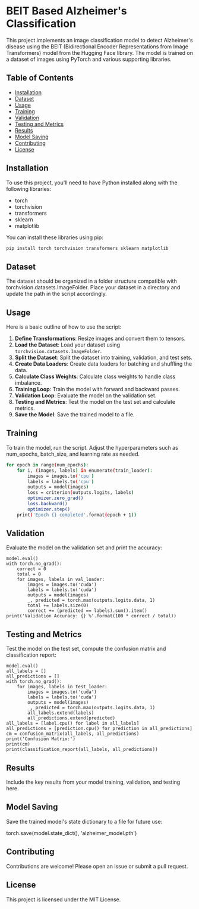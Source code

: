 # BEIT Based Alzheimer's Classification

This project implements an image classification model to detect Alzheimer's disease using the BEIT (Bidirectional Encoder Representations from Image Transformers) model from the Hugging Face library. The model is trained on a dataset of images using PyTorch and various supporting libraries.

## Table of Contents

- [Installation](#installation)
- [Dataset](#dataset)
- [Usage](#usage)
- [Training](#training)
- [Validation](#validation)
- [Testing and Metrics](#testing-and-metrics)
- [Results](#results)
- [Model Saving](#model-saving)
- [Contributing](#contributing)
- [License](#license)

## Installation

To use this project, you'll need to have Python installed along with the following libraries:

- torch
- torchvision
- transformers
- sklearn
- matplotlib

You can install these libraries using pip:

```sh
pip install torch torchvision transformers sklearn matplotlib
```

## Dataset
The dataset should be organized in a folder structure compatible with torchvision.datasets.ImageFolder. Place your dataset in a directory and update the path in the script accordingly.

## Usage
Here is a basic outline of how to use the script:

1. **Define Transformations**: Resize images and convert them to tensors.
2. **Load the Dataset**: Load your dataset using `torchvision.datasets.ImageFolder`.
3. **Split the Dataset**: Split the dataset into training, validation, and test sets.
4. **Create Data Loaders**: Create data loaders for batching and shuffling the data.
5. **Calculate Class Weights**: Calculate class weights to handle class imbalance.
6. **Training Loop**: Train the model with forward and backward passes.
7. **Validation Loop**: Evaluate the model on the validation set.
8. **Testing and Metrics**: Test the model on the test set and calculate metrics.
9. **Save the Model**: Save the trained model to a file.

## Training
To train the model, run the script. Adjust the hyperparameters such as num_epochs, batch_size, and learning rate as needed.
```sh
for epoch in range(num_epochs):
    for i, (images, labels) in enumerate(train_loader):
        images = images.to('cpu')
        labels = labels.to('cpu')
        outputs = model(images)
        loss = criterion(outputs.logits, labels)
        optimizer.zero_grad()
        loss.backward()
        optimizer.step()
    print('Epoch {} completed'.format(epoch + 1))
```
## Validation
Evaluate the model on the validation set and print the accuracy:
```
model.eval()
with torch.no_grad():
    correct = 0
    total = 0
    for images, labels in val_loader:
        images = images.to('cuda')
        labels = labels.to('cuda')
        outputs = model(images)
        _, predicted = torch.max(outputs.logits.data, 1)
        total += labels.size(0)
        correct += (predicted == labels).sum().item()
print('Validation Accuracy: {} %'.format(100 * correct / total))
```
## Testing and Metrics
Test the model on the test set, compute the confusion matrix and classification report:
```
model.eval()
all_labels = []
all_predictions = []
with torch.no_grad():
    for images, labels in test_loader:
        images = images.to('cuda')
        labels = labels.to('cuda')
        outputs = model(images)
        _, predicted = torch.max(outputs.logits.data, 1)
        all_labels.extend(labels)
        all_predictions.extend(predicted)
all_labels = [label.cpu() for label in all_labels]
all_predictions = [prediction.cpu() for prediction in all_predictions]
cm = confusion_matrix(all_labels, all_predictions)
print('Confusion Matrix:')
print(cm)
print(classification_report(all_labels, all_predictions))
```
## Results
Include the key results from your model training, validation, and testing here.

## Model Saving
Save the trained model's state dictionary to a file for future use:

torch.save(model.state_dict(), 'alzheimer_model.pth')
## Contributing
Contributions are welcome! Please open an issue or submit a pull request.

## License
This project is licensed under the MIT License.

